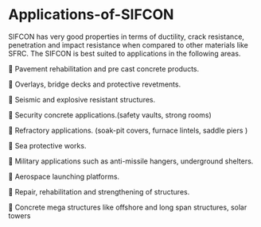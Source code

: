 # Applications-of-SIFCON
SIFCON has very good properties in terms of ductility, crack resistance, penetration and impact resistance when compared to other materials like SFRC.  The SIFCON is best suited to applications in the following areas.

	Pavement rehabilitation and pre cast concrete products.

	Overlays, bridge decks and protective revetments.

	Seismic and explosive resistant structures.

	Security concrete applications.(safety vaults, strong rooms)

	Refractory applications. (soak-pit covers, furnace lintels, saddle piers  )

	Sea protective works.

	Military applications such as anti-missile hangers, underground shelters.

	Aerospace launching platforms.

	Repair, rehabilitation and strengthening of structures.

	Concrete mega structures like offshore and long span structures, solar towers
